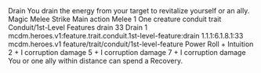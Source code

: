 <ability>
  <name>Drain</name>
  <flavor>You drain the energy from your target to revitalize yourself or an ally.</flavor>
  <keywords>
    <keyword>Magic</keyword>
    <keyword>Melee</keyword>
    <keyword>Strike</keyword>
  </keywords>
  <type>Main action</type>
  <distance>Melee 1</distance>
  <target>One creature</target>
  <metadata>
    <class>conduit</class>
    <feature_type>trait</feature_type>
    <file_dpath>Conduit/1st-Level Features</file_dpath>
    <item_id>drain</item_id>
    <item_index>33</item_index>
    <item_name>Drain</item_name>
    <level>1</level>
    <scc>mcdm.heroes.v1:feature.trait.conduit.1st-level-feature:drain</scc>
    <scdc>1.1.1:6.1.8.1:33</scdc>
    <source>mcdm.heroes.v1</source>
    <type>feature/trait/conduit/1st-level-feature</type>
  </metadata>
  <effects>
    <effect type="roll">
      <roll>Power Roll + Intuition</roll>
      <t1>2 + I corruption damage</t1>
      <t2>5 + I corruption damage</t2>
      <t3>7 + I corruption damage</t3>
    </effect>
    <effect type="mundane">You or one ally within distance can spend a Recovery.</effect>
  </effects>
</ability>
